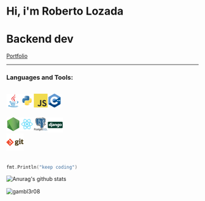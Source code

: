 # Hi, i'm Roberto Lozada

<h1>Backend dev</h1>

[Portfolio](https://gambl3r08.github.io/)

___


<h3 align="left">Languages and Tools:</h3>
<br>
<img align="left" alt="" width="36px" src="https://camo.githubusercontent.com/525688f1a883b1b13772009f360bcc50b9400237ad19eee8253637daf040733f/68747470733a2f2f696d672e69636f6e73382e636f6d2f636f6c6f722f34382f3030303030302f676f6c616e672e706e67">

<img align="left" alt="" width="36px" src="https://raw.githubusercontent.com/devicons/devicon/master/icons/java/java-original.svg">

<img align="left" alt="" width="36px" src="https://raw.githubusercontent.com/github/explore/80688e429a7d4ef2fca1e82350fe8e3517d3494d/topics/python/python.png"/>

<img align="left" alt="" width="36px" src="https://raw.githubusercontent.com/github/explore/80688e429a7d4ef2fca1e82350fe8e3517d3494d/topics/javascript/javascript.png"/>
<img align="left" alt="" width="36px" src="https://raw.githubusercontent.com/github/explore/80688e429a7d4ef2fca1e82350fe8e3517d3494d/topics/cpp/cpp.png">

<img align="left" alt="" width="36px" src="">
<img align="left" alt="" width="36px" src="">

<br><br>

<img align="left" alt="" width="36px" src="">
<a href="https://www.djangoproject.com/" target="_blank"> <img src="https://raw.githubusercontent.com/devicons/devicon/master/icons/django/django-original.svg" alt="django" width="40" height="40"/> </a> 
<img align="left" alt="" width="36px" src="https://raw.githubusercontent.com/github/explore/80688e429a7d4ef2fca1e82350fe8e3517d3494d/topics/nodejs/nodejs.png">

<img align="left" alt="" width="36px" src="https://raw.githubusercontent.com/github/explore/80688e429a7d4ef2fca1e82350fe8e3517d3494d/topics/react/react.png">
<img align="left" alt="" width="36px" src="https://raw.githubusercontent.com/devicons/devicon/master/icons/postgresql/postgresql-original-wordmark.svg">
<img align="left" alt="" width="36px" src="">
<img align="left" alt="" width="36px" src="">
<img align="left" alt="" width="36px" src="">


<br>
<img align="left" alt="" width="36px" 
src="https://raw.githubusercontent.com/Thomas-George-T/Thomas-George-T/master/assets/linux-tux.svg">


<img align="left" alt="" width="45px" src="https://raw.githubusercontent.com/github/explore/80688e429a7d4ef2fca1e82350fe8e3517d3494d/topics/git/git.png">

<br><br><br>
~~~go 
fmt.Println("keep coding")
~~~

![Anurag's github stats](https://github-readme-stats.vercel.app/api?username=gambl3r08&show_icons=true)

<p><img align="center" src="https://github-readme-streak-stats.herokuapp.com/?user=gambl3r08&" alt="gambl3r08" /></p>


